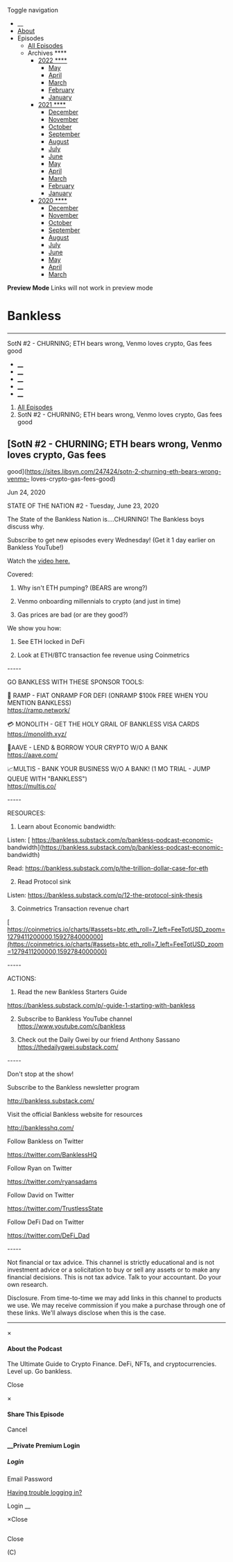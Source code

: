 Toggle navigation [](/247424 "Home Page")

  * __
  * [About]()
  * Episodes 
    * [All Episodes](/247424)
    * Archives ****
      * [2022 ****](/247424/2022)
        * [May](/247424/2022/05)
        * [April](/247424/2022/04)
        * [March](/247424/2022/03)
        * [February](/247424/2022/02)
        * [January](/247424/2022/01)
      * [2021 ****](/247424/2021)
        * [December](/247424/2021/12)
        * [November](/247424/2021/11)
        * [October](/247424/2021/10)
        * [September](/247424/2021/09)
        * [August](/247424/2021/08)
        * [July](/247424/2021/07)
        * [June](/247424/2021/06)
        * [May](/247424/2021/05)
        * [April](/247424/2021/04)
        * [March](/247424/2021/03)
        * [February](/247424/2021/02)
        * [January](/247424/2021/01)
      * [2020 ****](/247424/2020)
        * [December](/247424/2020/12)
        * [November](/247424/2020/11)
        * [October](/247424/2020/10)
        * [September](/247424/2020/09)
        * [August](/247424/2020/08)
        * [July](/247424/2020/07)
        * [June](/247424/2020/06)
        * [May](/247424/2020/05)
        * [April](/247424/2020/04)
        * [March](/247424/2020/03)

**Preview Mode** Links will not work in preview mode

# Bankless

###

* * *

SotN #2 - CHURNING; ETH bears wrong, Venmo loves crypto, Gas fees good

  * [__](http://twitter.com/banklesshq "Visit Us on Twitter")
  * [__](mailto:ryan@mythos.capital "Email This Podcast")
  * [__](http://feeds.libsyn.com/247424/rss "Subscribe to RSS Feed")
  * [__](https://podcasts.apple.com/us/podcast/bankless/id1499409058?ls=1 "Listen on Apple Podcasts")
  * [__](https://open.spotify.com/show/41TNnXSv5ExcQSzEGLlGhy "Listen on Spotify")

  1. [All Episodes](/247424)
  2. SotN #2 - CHURNING; ETH bears wrong, Venmo loves crypto, Gas fees good

## [SotN #2 - CHURNING; ETH bears wrong, Venmo loves crypto, Gas fees
good](https://sites.libsyn.com/247424/sotn-2-churning-eth-bears-wrong-venmo-
loves-crypto-gas-fees-good)

Jun 24, 2020

STATE OF THE NATION #2 - Tuesday, June 23, 2020

The State of the Bankless Nation is....CHURNING! The Bankless boys discuss
why.

Subscribe to get new episodes every Wednesday! (Get it 1 day earlier on
Bankless YouTube!)

Watch the [video
here.](https://www.youtube.com/playlist?list=PLmkdAgtxf3ahHup7h1dxjs0SNwCSGdjVb)

Covered:

1) Why isn't ETH pumping? (BEARS are wrong?)

2) Venmo onboarding millennials to crypto (and just in time)

3) Gas prices are bad (or are they good?)  
  

We show you how:

1) See ETH locked in DeFi

2) Look at ETH/BTC transaction fee revenue using Coinmetrics



\-----

GO BANKLESS WITH THESE SPONSOR TOOLS:



💸 RAMP - FIAT ONRAMP FOR DEFI (ONRAMP $100k FREE WHEN YOU MENTION BANKLESS)  
<https://ramp.network/>

💳 MONOLITH - GET THE HOLY GRAIL OF BANKLESS VISA CARDS  
<https://monolith.xyz/>

  
🌈AAVE - LEND & BORROW YOUR CRYPTO W/O A BANK  
<https://aave.com/>

  
📈MULTIS - BANK YOUR BUSINESS W/O A BANK! (1 MO TRIAL - JUMP QUEUE WITH
"BANKLESS")  
<https://multis.co/>

  
\-----

RESOURCES:

1) Learn about Economic bandwidth:

Listen: [ https://bankless.substack.com/p/bankless-podcast-economic-
bandwidth](https://bankless.substack.com/p/bankless-podcast-economic-
bandwidth)

Read: <https://bankless.substack.com/p/the-trillion-dollar-case-for-eth>



2) Read Protocol sink

Listen: <https://bankless.substack.com/p/12-the-protocol-sink-thesis>

3) Coinmetrics Transaction revenue chart

[
https://coinmetrics.io/charts/#assets=btc,eth_roll=7_left=FeeTotUSD_zoom=1279411200000,1592784000000](https://coinmetrics.io/charts/#assets=btc,eth_roll=7_left=FeeTotUSD_zoom=1279411200000,1592784000000)

\-----

ACTIONS:

1) Read the new Bankless Starters Guide

<https://bankless.substack.com/p/-guide-1-starting-with-bankless>



2) Subscribe to Bankless YouTube channel  
<https://www.youtube.com/c/bankless>

  
3) Check out the Daily Gwei by our friend Anthony Sassano  
<https://thedailygwei.substack.com/>  


\-----

Don't stop at the show!

Subscribe to the Bankless newsletter program

<http://bankless.substack.com/>



Visit the official Bankless website for resources

<http://banklesshq.com/>



Follow Bankless on Twitter

<https://twitter.com/BanklessHQ>



Follow Ryan on Twitter

<https://twitter.com/ryansadams>



Follow David on Twitter

<https://twitter.com/TrustlessState>



Follow DeFi Dad on Twitter

<https://twitter.com/DeFi_Dad>



\-----

Not financial or tax advice. This channel is strictly educational and is not
investment advice or a solicitation to buy or sell any assets or to make any
financial decisions. This is not tax advice. Talk to your accountant. Do your
own research.



Disclosure. From time-to-time we may add links in this channel to products we
use. We may receive commission if you make a purchase through one of these
links. We'll always disclose when this is the case.

* * *

×

#### About the Podcast

The Ultimate Guide to Crypto Finance. DeFi, NFTs, and cryptocurrencies. Level
up. Go bankless.

Close

×

#### Share This Episode

Cancel

#### __Private Premium Login

##### Login

Email Password

[Having trouble logging in?](')

Login __

×Close

![]()

Close

(C)

